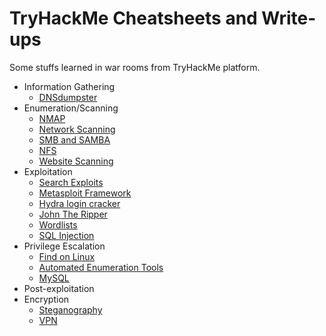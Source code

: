 # TryHackMe Cheatsheets and Write-ups

Some stuffs learned in war rooms from TryHackMe platform.

- Information Gathering
    - [DNSdumpster](https://dnsdumpster.com/)
- Enumeration/Scanning
    - [NMAP](NMAP.md)
    - [Network Scanning](NETWORK-SCANNING.md)
    - [SMB and SAMBA](SMB.md)
    - [NFS](NFS.md)
    - [Website Scanning](WEBSITE-SCANNING.md)
- Exploitation
    - [Search Exploits](SEARCH-EXPLOITS.md)
    - [Metasploit Framework](METASPLOIT.md)
    - [Hydra login cracker](HYDRA.md)
    - [John The Ripper](JOHN-THE-RIPPER.md)
    - [Wordlists](WORDLISTS.md)
    - [SQL Injection](SQL-INJECTION.md)
- Privilege Escalation
    - [Find on Linux](FIND-ON-LINUX.md)
    - [Automated Enumeration Tools](ENUMERATION-TOOLS.md)
    - [MySQL](MYSQL.md)
- Post-exploitation
- Encryption
    - [Steganography](STEGANOGRAPHY.md)
    - [VPN](VPN.md)
